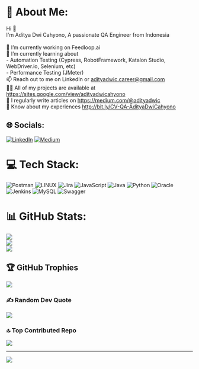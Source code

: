 # 💫 About Me:
Hi 👋<br>I'm Aditya Dwi Cahyono, A passionate QA Engineer from Indonesia<br><br>🔭 I’m currently working on Feedloop.ai<br>🌱 I’m currently learning about <br>- Automation Testing (Cypress, RobotFramework, Katalon Studio, WebDriver.io, Selenium, etc)<br>- Performance Testing (JMeter)<br>📫 Reach out to me on LinkedIn or adityadwic.career@gmail.com<br>👨‍💻 All of my projects are available at https://sites.google.com/view/adityadwicahyono<br>📝 I regularly write articles on https://medium.com/@adityadwic<br>📄 Know about my experiences http://bit.ly/CV-QA-AdityaDwiCahyono


## 🌐 Socials:
[![LinkedIn](https://img.shields.io/badge/LinkedIn-%230077B5.svg?logo=linkedin&logoColor=white)](https://linkedin.com/in/adityadwicahyono) [![Medium](https://img.shields.io/badge/Medium-12100E?logo=medium&logoColor=white)](https://medium.com/@@adityadwic) 

# 💻 Tech Stack:
![Postman](https://img.shields.io/badge/Postman-FF6C37?style=for-the-badge&logo=postman&logoColor=white) ![LINUX](https://img.shields.io/badge/Linux-FCC624?style=for-the-badge&logo=linux&logoColor=black) ![Jira](https://img.shields.io/badge/jira-%230A0FFF.svg?style=for-the-badge&logo=jira&logoColor=white) ![JavaScript](https://img.shields.io/badge/javascript-%23323330.svg?style=for-the-badge&logo=javascript&logoColor=%23F7DF1E) ![Java](https://img.shields.io/badge/java-%23ED8B00.svg?style=for-the-badge&logo=openjdk&logoColor=white) ![Python](https://img.shields.io/badge/python-3670A0?style=for-the-badge&logo=python&logoColor=ffdd54) ![Oracle](https://img.shields.io/badge/Oracle-F80000?style=for-the-badge&logo=oracle&logoColor=white) ![Jenkins](https://img.shields.io/badge/jenkins-%232C5263.svg?style=for-the-badge&logo=jenkins&logoColor=white) ![MySQL](https://img.shields.io/badge/mysql-%2300000f.svg?style=for-the-badge&logo=mysql&logoColor=white) ![Swagger](https://img.shields.io/badge/-Swagger-%23Clojure?style=for-the-badge&logo=swagger&logoColor=white)
# 📊 GitHub Stats:
![](https://github-readme-stats.vercel.app/api?username=adityadwic&theme=dark&hide_border=false&include_all_commits=true&count_private=true)<br/>
![](https://github-readme-streak-stats.herokuapp.com/?user=adityadwic&theme=dark&hide_border=false)<br/>
![](https://github-readme-stats.vercel.app/api/top-langs/?username=adityadwic&theme=dark&hide_border=false&include_all_commits=true&count_private=true&layout=compact)

## 🏆 GitHub Trophies
![](https://github-profile-trophy.vercel.app/?username=adityadwic&theme=radical&no-frame=false&no-bg=false&margin-w=4)

### ✍️ Random Dev Quote
![](https://quotes-github-readme.vercel.app/api?type=horizontal&theme=radical)

### 🔝 Top Contributed Repo
![](https://github-contributor-stats.vercel.app/api?username=adityadwic&limit=5&theme=dark&combine_all_yearly_contributions=true)

---
[![](https://visitcount.itsvg.in/api?id=adityadwic&icon=0&color=1)](https://visitcount.itsvg.in)

<!-- Proudly created with GPRM ( https://gprm.itsvg.in ) -->
